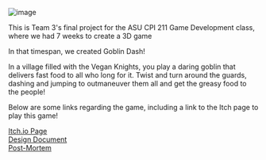 ![image](https://github.com/user-attachments/assets/cfa5b80f-7ec9-4087-87e3-905d606521b9)

This is Team 3's final project for the ASU CPI 211 Game Development class, where we had 7 weeks to create a 3D game

In that timespan, we created Goblin Dash!

In a village filled with the Vegan Knights, you play a daring goblin that delivers fast food to all who long for it. Twist and turn around the guards, dashing and jumping to outmaneuver them all and get the greasy food to the people!

Below are some links regarding the game, including a link to the Itch page to play this game!

[Itch.io Page](https://draginshowers.itch.io/goblin-dash)  
[Design Document](https://github.com/user-attachments/files/20168406/CPI.211.Game.Design.Document.pdf)  
[Post-Mortem](https://github.com/user-attachments/files/20168373/Post-Mortem.CPI.211.1.2.pdf)
